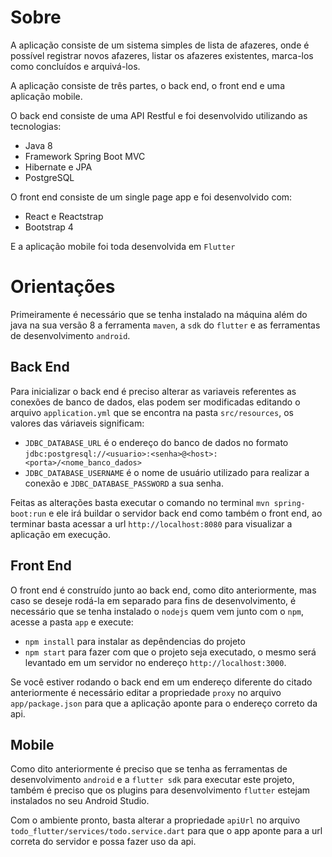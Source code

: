 # Sobre
A aplicação consiste de um sistema simples de lista de afazeres, onde é possível registrar novos afazeres, listar os afazeres existentes, marca-los como concluídos e arquivá-los.

A aplicação consiste de três partes, o back end, o front end e uma aplicação mobile.

O back end consiste de uma API Restful e foi desenvolvido utilizando as tecnologias:
* Java 8
* Framework Spring Boot MVC
* Hibernate e JPA
* PostgreSQL

O front end consiste de um single page app e foi desenvolvido com:
* React e Reactstrap
* Bootstrap 4

E a aplicação mobile foi toda desenvolvida em `Flutter`

# Orientações
Primeiramente é necessário que se tenha instalado na máquina além do java na sua versão 8 a ferramenta `maven`, a `sdk` do `flutter` e as ferramentas de desenvolvimento `android`.

## Back End
Para inicializar o back end é preciso alterar as variaveis referentes as conexões de banco de dados, elas podem ser modificadas editando o arquivo `application.yml` que se encontra na pasta `src/resources`, os valores das váriaveis significam:
* `JDBC_DATABASE_URL` é o endereço do banco de dados no formato `jdbc:postgresql://<usuario>:<senha>@<host>:<porta>/<nome_banco_dados>`
* `JDBC_DATABASE_USERNAME` é o nome de usuário utilizado para realizar a conexão e `JDBC_DATABASE_PASSWORD` a sua senha.

Feitas as alterações basta executar o comando no terminal `mvn spring-boot:run` e ele irá buildar o servidor back end como também o front end, ao terminar basta acessar a url `http://localhost:8080` para visualizar a aplicação em execução.

## Front End
O front end é construído junto ao back end, como dito anteriormente, mas caso se deseje rodá-la em separado para fins de desenvolvimento, é necessário que se tenha instalado o `nodejs` quem vem junto com o `npm`, acesse a pasta `app` e execute:
* `npm install` para instalar as depêndencias do projeto
* `npm start` para fazer com que o projeto seja executado, o mesmo será levantado em um servidor no endereço `http://localhost:3000`.

Se você estiver rodando o back end em um endereço diferente do citado anteriormente é necessário editar a propriedade `proxy` no arquivo `app/package.json` para que a aplicação aponte para o endereço correto da api.

## Mobile
Como dito anteriormente é preciso que se tenha as ferramentas de desenvolvimento `android` e a `flutter sdk` para executar este projeto, também é preciso que os plugins para desenvolvimento `flutter` estejam instalados no seu Android Studio.

Com o ambiente pronto, basta alterar a propriedade `apiUrl` no arquivo `todo_flutter/services/todo.service.dart` para que o app aponte para a url correta do servidor e possa fazer uso da api.
